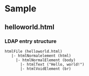 # Sample

## helloworld.html

### LDAP entry structure

```
htmlFile (helloworld.html)
   |- htmlNormalelement (html)
     |- htmlNormalElement (body)
       |- htmlText ("Hello, world!")
       |- htmlVoidElement (br)
```
